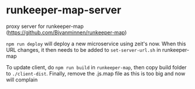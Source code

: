 # runkeeper-map-server
proxy server for runkeeper-map (https://github.com/Bjvanminnen/runkeeper-map)

`npm run deploy` will deploy a new microservice using zeit's now. When this URL changes, it then needs to be added to `set-server-url.sh` in runkeeper-map

To update client, do `npm run build` in `runkeeper-map`, then copy build folder to `./client-dist`. Finally, remove the .js.map file as this is too big and now will complain
